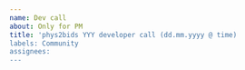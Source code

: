 ```yaml
---
name: Dev call
about: Only for PM
title: 'phys2bids YYY developer call (dd.mm.yyyy @ time)
labels: Community
assignees:
---
```



